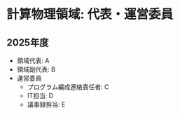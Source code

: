 ---
---

# 計算物理領域: 代表・運営委員

## 2025年度

* 領域代表: A
* 領域副代表: B
* 運営委員
   * プログラム編成連絡責任者: C
   * IT担当: D
   * 議事録担当: E
